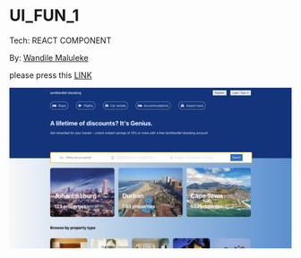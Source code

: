 # UI_FUN_1
Tech: REACT COMPONENT

By: [Wandile Maluleke](https://github.com/wandileo)


please press this [LINK](https://the-digitalacademy.github.io/wandile-hotelbooking/)

![ui_fun_1](./img/wandile's%20booking.png)


